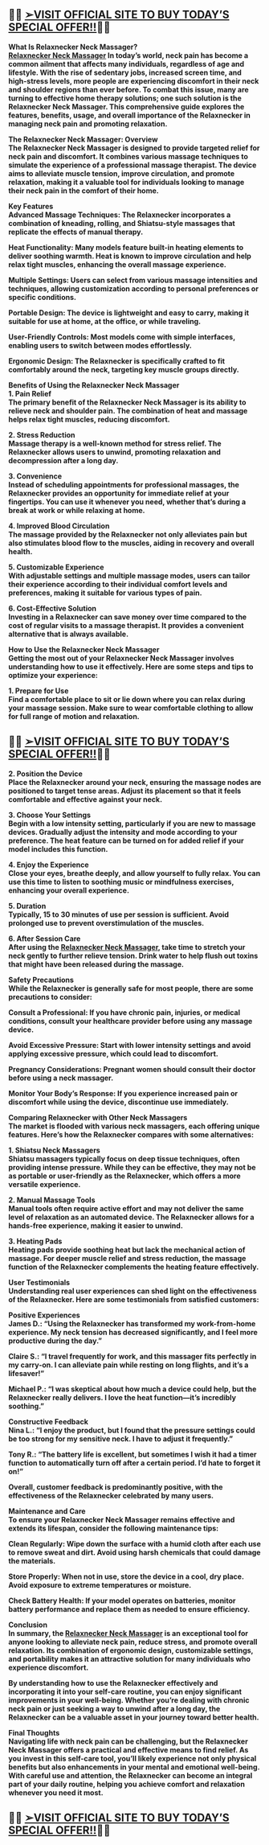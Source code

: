 <h2><strong>👀🎆 <a href="https://gadgetstrack.com/relaxnecker-neck-massager-buy/">➢VISIT OFFICIAL SITE TO BUY TODAY&rsquo;S SPECIAL OFFER!!</a>👀🎆</strong></h2>
<p><strong>What Is Relaxnecker Neck Massager?</strong><br /><strong><a href="https://gadgetstrack.com/relaxnecker-neck-massager-buy/"><span style="text-decoration: underline;">Relaxnecker Neck Massager</span></a> In today&rsquo;s world, neck pain has become a common ailment that affects many individuals, regardless of age and lifestyle. With the rise of sedentary jobs, increased screen time, and high-stress levels, more people are experiencing discomfort in their neck and shoulder regions than ever before. To combat this issue, many are turning to effective home therapy solutions; one such solution is the Relaxnecker Neck Massager. This comprehensive guide explores the features, benefits, usage, and overall importance of the Relaxnecker in managing neck pain and promoting relaxation.</strong></p>
<p><strong>The Relaxnecker Neck Massager: Overview</strong><br /><strong>The Relaxnecker Neck Massager is designed to provide targeted relief for neck pain and discomfort. It combines various massage techniques to simulate the experience of a professional massage therapist. The device aims to alleviate muscle tension, improve circulation, and promote relaxation, making it a valuable tool for individuals looking to manage their neck pain in the comfort of their home.</strong></p>
<p><strong>Key Features</strong><br /><strong>Advanced Massage Techniques: The Relaxnecker incorporates a combination of kneading, rolling, and Shiatsu-style massages that replicate the effects of manual therapy.</strong></p>
<p><strong>Heat Functionality: Many models feature built-in heating elements to deliver soothing warmth. Heat is known to improve circulation and help relax tight muscles, enhancing the overall massage experience.</strong></p>
<p><strong>Multiple Settings: Users can select from various massage intensities and techniques, allowing customization according to personal preferences or specific conditions.</strong></p>
<p><strong>Portable Design: The device is lightweight and easy to carry, making it suitable for use at home, at the office, or while traveling.</strong></p>
<p><strong>User-Friendly Controls: Most models come with simple interfaces, enabling users to switch between modes effortlessly.</strong></p>
<p><strong>Ergonomic Design: The Relaxnecker is specifically crafted to fit comfortably around the neck, targeting key muscle groups directly.</strong></p>
<p><strong>Benefits of Using the Relaxnecker Neck Massager</strong><br /><strong>1. Pain Relief</strong><br /><strong>The primary benefit of the Relaxnecker Neck Massager is its ability to relieve neck and shoulder pain. The combination of heat and massage helps relax tight muscles, reducing discomfort.</strong></p>
<p><strong>2. Stress Reduction</strong><br /><strong>Massage therapy is a well-known method for stress relief. The Relaxnecker allows users to unwind, promoting relaxation and decompression after a long day.</strong></p>
<p><strong>3. Convenience</strong><br /><strong>Instead of scheduling appointments for professional massages, the Relaxnecker provides an opportunity for immediate relief at your fingertips. You can use it whenever you need, whether that&rsquo;s during a break at work or while relaxing at home.</strong></p>
<p><strong>4. Improved Blood Circulation</strong><br /><strong>The massage provided by the Relaxnecker not only alleviates pain but also stimulates blood flow to the muscles, aiding in recovery and overall health.</strong></p>
<p><strong>5. Customizable Experience</strong><br /><strong>With adjustable settings and multiple massage modes, users can tailor their experience according to their individual comfort levels and preferences, making it suitable for various types of pain.</strong></p>
<p><strong>6. Cost-Effective Solution</strong><br /><strong>Investing in a Relaxnecker can save money over time compared to the cost of regular visits to a massage therapist. It provides a convenient alternative that is always available.</strong></p>
<p><strong>How to Use the Relaxnecker Neck Massager</strong><br /><strong>Getting the most out of your Relaxnecker Neck Massager involves understanding how to use it effectively. Here are some steps and tips to optimize your experience:</strong></p>
<p><strong>1. Prepare for Use</strong><br /><strong>Find a comfortable place to sit or lie down where you can relax during your massage session. Make sure to wear comfortable clothing to allow for full range of motion and relaxation.</strong></p>
<h2><strong>👀🎆&nbsp;<a href="https://gadgetstrack.com/relaxnecker-neck-massager-buy/">➢VISIT OFFICIAL SITE TO BUY TODAY&rsquo;S SPECIAL OFFER!!</a>👀🎆</strong></h2>
<p><strong>2. Position the Device</strong><br /><strong>Place the Relaxnecker around your neck, ensuring the massage nodes are positioned to target tense areas. Adjust its placement so that it feels comfortable and effective against your neck.</strong></p>
<p><strong>3. Choose Your Settings</strong><br /><strong>Begin with a low intensity setting, particularly if you are new to massage devices. Gradually adjust the intensity and mode according to your preference. The heat feature can be turned on for added relief if your model includes this function.</strong></p>
<p><strong>4. Enjoy the Experience</strong><br /><strong>Close your eyes, breathe deeply, and allow yourself to fully relax. You can use this time to listen to soothing music or mindfulness exercises, enhancing your overall experience.</strong></p>
<p><strong>5. Duration</strong><br /><strong>Typically, 15 to 30 minutes of use per session is sufficient. Avoid prolonged use to prevent overstimulation of the muscles.</strong></p>
<p><strong>6. After Session Care</strong><br /><strong>After using the <a href="https://gadgetstrack.com/relaxnecker-neck-massager-buy/"><span style="text-decoration: underline;">Relaxnecker Neck Massager</span></a>, take time to stretch your neck gently to further relieve tension. Drink water to help flush out toxins that might have been released during the massage.</strong></p>
<p><strong>Safety Precautions</strong><br /><strong>While the Relaxnecker is generally safe for most people, there are some precautions to consider:</strong></p>
<p><strong>Consult a Professional: If you have chronic pain, injuries, or medical conditions, consult your healthcare provider before using any massage device.</strong></p>
<p><strong>Avoid Excessive Pressure: Start with lower intensity settings and avoid applying excessive pressure, which could lead to discomfort.</strong></p>
<p><strong>Pregnancy Considerations: Pregnant women should consult their doctor before using a neck massager.</strong></p>
<p><strong>Monitor Your Body&rsquo;s Response: If you experience increased pain or discomfort while using the device, discontinue use immediately.</strong></p>
<p><strong>Comparing Relaxnecker with Other Neck Massagers</strong><br /><strong>The market is flooded with various neck massagers, each offering unique features. Here&rsquo;s how the Relaxnecker compares with some alternatives:</strong></p>
<p><strong>1. Shiatsu Neck Massagers</strong><br /><strong>Shiatsu massagers typically focus on deep tissue techniques, often providing intense pressure. While they can be effective, they may not be as portable or user-friendly as the Relaxnecker, which offers a more versatile experience.</strong></p>
<p><strong>2. Manual Massage Tools</strong><br /><strong>Manual tools often require active effort and may not deliver the same level of relaxation as an automated device. The Relaxnecker allows for a hands-free experience, making it easier to unwind.</strong></p>
<p><strong>3. Heating Pads</strong><br /><strong>Heating pads provide soothing heat but lack the mechanical action of massage. For deeper muscle relief and stress reduction, the massage function of the Relaxnecker complements the heating feature effectively.</strong></p>
<p><strong>User Testimonials</strong><br /><strong>Understanding real user experiences can shed light on the effectiveness of the Relaxnecker. Here are some testimonials from satisfied customers:</strong></p>
<p><strong>Positive Experiences</strong><br /><strong>James D.: &ldquo;Using the Relaxnecker has transformed my work-from-home experience. My neck tension has decreased significantly, and I feel more productive during the day.&rdquo;</strong></p>
<p><strong>Claire S.: &ldquo;I travel frequently for work, and this massager fits perfectly in my carry-on. I can alleviate pain while resting on long flights, and it&rsquo;s a lifesaver!&rdquo;</strong></p>
<p><strong>Michael P.: &ldquo;I was skeptical about how much a device could help, but the Relaxnecker really delivers. I love the heat function&mdash;it&rsquo;s incredibly soothing.&rdquo;</strong></p>
<p><strong>Constructive Feedback</strong><br /><strong>Nina L.: &ldquo;I enjoy the product, but I found that the pressure settings could be too strong for my sensitive neck. I have to adjust it frequently.&rdquo;</strong></p>
<p><strong>Tony R.: &ldquo;The battery life is excellent, but sometimes I wish it had a timer function to automatically turn off after a certain period. I&rsquo;d hate to forget it on!&rdquo;</strong></p>
<p><strong>Overall, customer feedback is predominantly positive, with the effectiveness of the Relaxnecker celebrated by many users.</strong></p>
<p><strong>Maintenance and Care</strong><br /><strong>To ensure your Relaxnecker Neck Massager remains effective and extends its lifespan, consider the following maintenance tips:</strong></p>
<p><strong>Clean Regularly: Wipe down the surface with a humid cloth after each use to remove sweat and dirt. Avoid using harsh chemicals that could damage the materials.</strong></p>
<p><strong>Store Properly: When not in use, store the device in a cool, dry place. Avoid exposure to extreme temperatures or moisture.</strong></p>
<p><strong>Check Battery Health: If your model operates on batteries, monitor battery performance and replace them as needed to ensure efficiency.</strong></p>
<p><strong>Conclusion</strong><br /><strong>In summary, the <a href="https://gadgetstrack.com/relaxnecker-neck-massager-buy/"><span style="text-decoration: underline;">Relaxnecker Neck Massager</span></a> is an exceptional tool for anyone looking to alleviate neck pain, reduce stress, and promote overall relaxation. Its combination of ergonomic design, customizable settings, and portability makes it an attractive solution for many individuals who experience discomfort.</strong></p>
<p><strong>By understanding how to use the Relaxnecker effectively and incorporating it into your self-care routine, you can enjoy significant improvements in your well-being. Whether you&rsquo;re dealing with chronic neck pain or just seeking a way to unwind after a long day, the Relaxnecker can be a valuable asset in your journey toward better health.</strong></p>
<p><strong>Final Thoughts</strong><br /><strong>Navigating life with neck pain can be challenging, but the Relaxnecker Neck Massager offers a practical and effective means to find relief. As you invest in this self-care tool, you&rsquo;ll likely experience not only physical benefits but also enhancements in your mental and emotional well-being. With careful use and attention, the Relaxnecker can become an integral part of your daily routine, helping you achieve comfort and relaxation whenever you need it most.</strong></p>
<h2><strong>👀🎆&nbsp;<a href="https://gadgetstrack.com/relaxnecker-neck-massager-buy/">➢VISIT OFFICIAL SITE TO BUY TODAY&rsquo;S SPECIAL OFFER!!</a>👀🎆</strong></h2>
<p>&nbsp;</p>
